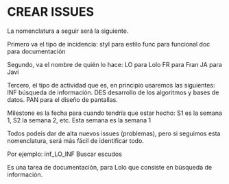 CREAR ISSUES
=========

La nomenclatura a seguir será la siguiente.

Primero va el tipo de incidencia:
styl para estilo
func para funcional
doc para documentación


Segundo, va el nombre de quién lo hace:
LO para Lolo
FR para Fran
JA para Javi


Tercero, el tipo de actividad que es, en principio usaremos las siguientes:
INF búsqueda de información.
DES desarrollo de los algoritmos y bases de datos.
PAN para el diseño de pantallas.


Milestone es la fecha para cuando tendría que estar hecho:
S1 es la semana 1, S2 la semana 2, etc.
Esta semana es la semana 1

Todos podeis dar de alta nuevos issues (problemas), pero si seguimos esta nomenclatura, será más fácil de identificar todo.

Por ejemplo:
inf_LO_INF Buscar escudos

Es una tarea de documentación, para Lolo que consiste en búsqueda de información.
